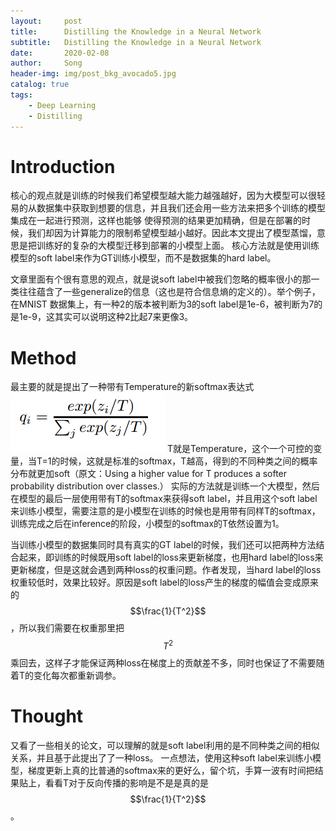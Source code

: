 ```yaml
---
layout:     post
title:      Distilling the Knowledge in a Neural Network
subtitle:   Distilling the Knowledge in a Neural Network
date:       2020-02-08
author:     Song
header-img: img/post_bkg_avocado5.jpg
catalog: true
tags:
    - Deep Learning
    - Distilling
---
```


<head>
    <script src="https://cdn.mathjax.org/mathjax/latest/MathJax.js?config=TeX-AMS-MML_HTMLorMML" type="text/javascript"></script>
    <script type="text/x-mathjax-config">
        MathJax.Hub.Config({
            tex2jax: {
            skipTags: ['script', 'noscript', 'style', 'textarea', 'pre'],
            inlineMath: [['$','$']]
            }
        });
    </script>
</head>

# Introduction
核心的观点就是训练的时候我们希望模型越大能力越强越好，因为大模型可以很轻易的从数据集中获取到想要的信息，并且我们还会用一些方法来把多个训练的模型集成在一起进行预测，这样也能够
使得预测的结果更加精确，但是在部署的时候，我们却因为计算能力的限制希望模型越小越好。因此本文提出了模型蒸馏，意思是把训练好的复杂的大模型迁移到部署的小模型上面。
核心方法就是使用训练模型的soft label来作为GT训练小模型，而不是数据集的hard label。

文章里面有个很有意思的观点，就是说soft label中被我们忽略的概率很小的那一类往往蕴含了一些generalize的信息（这也是符合信息熵的定义的）。举个例子，在MNIST
数据集上，有一种2的版本被判断为3的soft label是1e-6，被判断为7的是1e-9，这其实可以说明这种2比起7来更像3。

# Method
最主要的就是提出了一种带有Temperature的新softmax表达式
![](/img/distill/softmax.png)
T就是Temperature，这个一个可控的变量，当T=1的时候，这就是标准的softmax，T越高，得到的不同种类之间的概率分布就更加soft（原文：Using a higher value for T produces a softer
probability distribution over classes.）
实际的方法就是训练一个大模型，然后在模型的最后一层使用带有T的softmax来获得soft label，并且用这个soft label来训练小模型，需要注意的是小模型在训练的时候也是用带有同样T的softmax，训练完成之后在inference的阶段，小模型的softmax的T依然设置为1。

当训练小模型的数据集同时具有真实的GT label的时候，我们还可以把两种方法结合起来，即训练的时候既用soft label的loss来更新梯度，也用hard label的loss来更新梯度，但是这就会遇到两种loss的权重问题。作者发现，当hard label的loss权重较低时，效果比较好。原因是soft label的loss产生的梯度的幅值会变成原来的$$\frac{1}{T^2}$$，所以我们需要在权重那里把$$T^2$$乘回去，这样子才能保证两种loss在梯度上的贡献差不多，同时也保证了不需要随着T的变化每次都重新调参。

# Thought
又看了一些相关的论文，可以理解的就是soft label利用的是不同种类之间的相似关系，并且基于此提出了了一种loss。
一点想法，使用这种soft label来训练小模型，梯度更新上真的比普通的softmax来的更好么，留个坑，手算一波有时间把结果贴上，看看T对于反向传播的影响是不是是真的是$$\frac{1}{T^2}$$。

